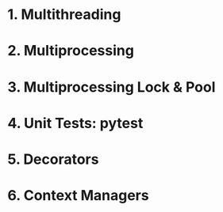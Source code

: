 # 1. Multithreading

# 2. Multiprocessing

# 3. Multiprocessing Lock & Pool 

# 4. Unit Tests: pytest

# 5. Decorators

# 6. Context Managers
